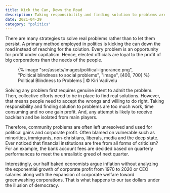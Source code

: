 ```yaml
---
title: Kick the Can, Down the Road
description: Taking responsibility and finding solution to problems are too much work, time consuming and no one gain profit
date: 2021-04-29
category: "politics"
---
```


There are many strategies to solve real problems rather than to let them persist. A primary method employed in politics is kicking the can down the road instead of reaching for the solution. Every problem is an opportunity for profit under capitalism. Hence, elected officials are loyal to the profit of big corporations than the needs of the people.

<!-- excerpt -->

<figure>
{% image "src/assets/images/political-ignorance.png", "Political blindness to social problems", "image", [400, 700] %}
<figcaption>Political Blindness to Problems | © Kiri Vadivelu</figcaption>
</figure>

Solving any problem first requires genuine intent to admit the problem. Then, collective efforts need to be in place to find real solutions. However, that means people need to accept the wrongs and willing to do right. Taking responsibility and finding solution to problems are too much work, time consuming and no one gain profit. And, any attempt is likely to receive backlash and be isolated from main players.

Therefore, community problems are often left unresolved and used for political gains and corporate profit. Often blamed on vulnerable such as minorities, immigrants, non-christians, liberals, media and the deep state. Ever noticed that financial institutions are free from all forms of criticism? For an example, the bank account fees are decided based on quarterly performances to meet the unrealistic greed of next quarter.

Interestingly, our half baked economists argue inflation without analyzing the exponential growth of corporate profit from 1970 to 2020 or CEO salaries along with the expansion of corporate welfare toward greenwashing corporations. That is what happens to our tax dollars under the illusion of democracy.
